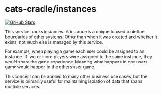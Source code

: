 # cats-cradle/instances

[![GitHub Stars](https://img.shields.io/github/stars/hxtree/cats-cradle?style=social)](https://github.com/hxtree/cats-cradle/stargazers)

This service tracks instances. A instance is a unique Id used to define
boundaries of other systems. Other than when it was created and whether it
exists, not much else is managed by this service.

For example, when playing a game each user could be assigned to an instance. If
two or more players were assigned to the same instance, they would share the
game experience. Meaning what happens in one users game would happen in the
others user game.

This concept can be applied to many other business use cases, but the service is
primarily useful for maintaining isolation of data that spans multiple services.

